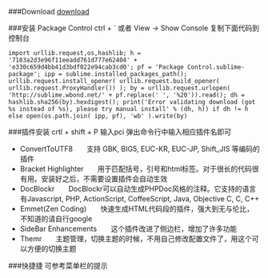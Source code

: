 ###Download
[download](http://www.sublimetext.com/3)

###安装 Package Control
ctrl + ` 或者 View -> Show Console
复制下面代码到控制台

	import urllib.request,os,hashlib; h = '7183a2d3e96f11eeadd761d777e62404' + 'e330c659d4bb41d3bdf022e94cab3cd0'; pf = 'Package Control.sublime-package'; ipp = sublime.installed_packages_path(); urllib.request.install_opener( urllib.request.build_opener( urllib.request.ProxyHandler()) ); by = urllib.request.urlopen( 'http://sublime.wbond.net/' + pf.replace(' ', '%20')).read(); dh = hashlib.sha256(by).hexdigest(); print('Error validating download (got %s instead of %s), please try manual install' % (dh, h)) if dh != h else open(os.path.join( ipp, pf), 'wb' ).write(by)


###插件安装
crtl + shift + P   输入pci 弹出命令行中输入相应插件名即可
* ConvertToUTF8　　支持 GBK, BIG5, EUC-KR, EUC-JP, Shift_JIS 等编码的插件
* Bracket Highlighter　　用于匹配括号，引号和html标签。对于很长的代码很有用。安装好之后，不需要设置插件会自动生效
* DocBlockr　　DocBlockr可以自动生成PHPDoc风格的注释。它支持的语言有Javascript, PHP, ActionScript, CoffeeScript, Java, Objective C, C, C++
* Emmet(Zen Coding)　　快速生成HTML代码段的插件，强大到无与伦比，不知道的请自行google
* SideBar Enhancements　　这个插件改进了侧边栏，增加了许多功能
* Themr　　主题管理，切换主题的时候，不用自己修改配置文件了，用这个可以方便的切换主题


###快捷捷
可参考菜单栏的提示
